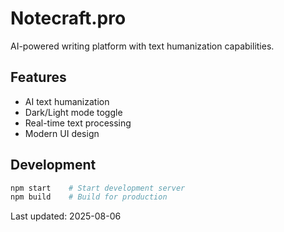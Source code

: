 # Notecraft.pro

AI-powered writing platform with text humanization capabilities.

## Features
- AI text humanization
- Dark/Light mode toggle
- Real-time text processing
- Modern UI design

## Development
```bash
npm start    # Start development server
npm build    # Build for production
```

Last updated: 2025-08-06
